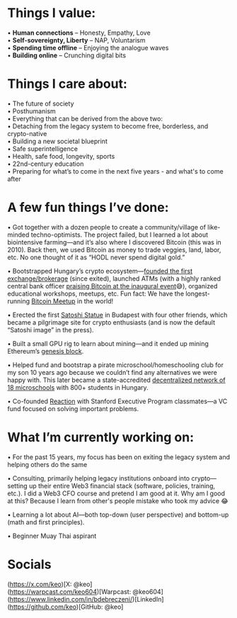 
# Things I value:
• **Human connections** – Honesty, Empathy, Love  
• **Self-sovereignty, Liberty** – NAP, Voluntarism  
• **Spending time offline** – Enjoying the analogue waves  
• **Building online** – Crunching digital bits  


# Things I care about:
• The future of society  
• Posthumanism  
• Everything that can be derived from the above two:  
	• Detaching from the legacy system to become free, borderless, and crypto-native  
	• Building a new societal blueprint  
	• Safe superintelligence  
	• Health, safe food, longevity, sports  
	• 22nd-century education  
	• Preparing for what’s to come in the next five years - and what's to come after  
  
# A few fun things I’ve done:

• Got together with a dozen people to create a community/village of like-minded techno-optimists. The project failed, but I learned a lot about biointensive farming—and it’s also where I discovered Bitcoin (this was in 2010). Back then, we used Bitcoin as money to trade veggies, land, labor, etc. No one thought of it as “HODL never spend digital gold.”  

• Bootstrapped Hungary’s crypto ecosystem—[founded the first exchange/brokerage](https://mrcoin.eu) (since exited), launched ATMs (with a highly ranked central bank officer [praising Bitcoin at the inaugural event](https://www.youtube.com/watch?v=sDvEgqsbZow)😅), organized educational workshops, meetups, etc. Fun fact: We have the longest-running [Bitcoin Meetup](http://www.bitcoinbudapest.hu) in the world!  

• Erected the first [Satoshi Statue](https://www.youtube.com/live/em74TdeSsbw?t=2363s) in Budapest with four other friends, which became a pilgrimage site for crypto enthusiasts (and is now the default “Satoshi image” in the press).  

• Built a small GPU rig to learn about mining—and it ended up mining Ethereum’s [genesis block](https://x.com/keo/status/1272844823834308608).  

• Helped fund and bootstrap a pirate microschool/homeschooling club for my son 10 years ago because we couldn’t find any alternatives we were happy with. This later became a state-accredited [decentralized network of 18 microschools](https://budapestschool.org/en/) with 800+ students in Hungary.  

• Co-founded [Reaction](https://reaction.global) with Stanford Executive Program classmates—a VC fund focused on solving important problems.  

# What I’m currently working on:

• For the past 15 years, my focus has been on exiting the legacy system and helping others do the same  

• Consulting, primarily helping legacy institutions onboard into crypto—setting up their entire Web3 financial stack (software, policies, training, etc.). I did a Web3 CFO course and pretend I am good at it. Why am I good at this? Because I learn from other's people mistake who took my advice 😂  

• Learning a lot about AI—both top-down (user perspective) and bottom-up (math and first principles).  

• Beginner Muay Thai aspirant  

  

# Socials

(https://x.com/keo)[X: @keo]  
(https://warpcast.com/keo604)[Warpcast: @keo604]  
(https://www.linkedin.com/in/bdebreczeni/)[LinkedIn]  
(https://github.com/keo)[GitHub: @keo]  


